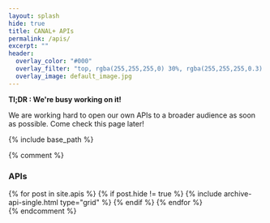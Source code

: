 ```yaml
---
layout: splash
hide: true
title: CANAL+ APIs
permalink: /apis/
excerpt: ""
header:
  overlay_color: "#000"
  overlay_filter: "top, rgba(255,255,255,0) 30%, rgba(255,255,255,0.3) 100%"
  overlay_image: default_image.jpg
---
```


**Tl;DR : We're busy working on it!**

We are working hard to open our own APIs to a broader audience as soon as possible. Come check this page later!

{% include base_path %}

{% comment %}
<div class="containerBg">
  <div class="container">
    <h3 class="archive__subtitle">APIs</h3>
    <div id="content" class="grid__wrapper">
	  {% for post in site.apis %}
	    {% if post.hide != true %}
	        {% include archive-api-single.html type="grid" %}
	    {% endif %}
	  {% endfor %}
	</div>
  </div>
</div>
{% endcomment %}